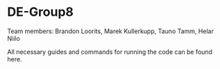 # DE-Group8

Team members: Brandon Loorits, Marek Kullerkupp, Tauno Tamm, Helar Niilo

All necessary guides and commands for running the code can be found here.
